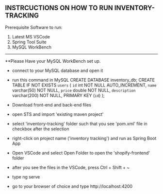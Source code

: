 INSTRCUCTIONS ON HOW TO RUN INVENTORY-TRACKING
-------------------------------------------------
Prerequisite Software to run:
1. Latest MS VSCode
2. Spring Tool Suite
3. MySQL WorkBench
----------
**Please Have your MySQL WorkBench set up.

- connect to your MySQL database and open it

- run this command in MySQL
CREATE DATABASE inventory_db;
CREATE TABLE IF NOT EXISTS `users` (
 `id` int NOT NULL AUTO_INCREMENT,
 `name` varchar(50) NOT NULL,
 `price` double NOT NULL,
 `description` varchar(200) NOT NULL,
 PRIMARY KEY (`id`)
);

- Download front-end and back-end files

- open STS and import 'existing maven project'

- select 'inventory-tracking' folder such that you see 'pom.xml' file in checkbox after the selection

- right-click on project name ('inventory tracking') and run as Spring Boot App

- Open VSCode and select Open Folder to open the 'shopify-frontend' folder

- after you see the files in the VSCode, press Ctrl + Shift + ~

- type ng serve

- go to your browser of choice and type http://localhost:4200
